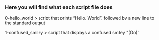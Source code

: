 ### Here you will find what each script file does


0-hello_world > script that prints “Hello, World”, followed by a new line to the standard output


1-confused_smiley >  script that displays a confused smiley "(Ôo)'
